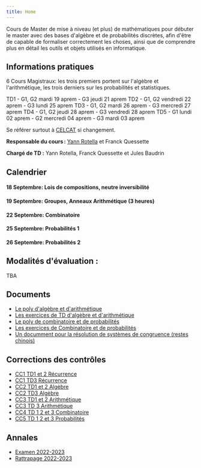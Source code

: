 ```yaml
---
title: Home
---
```

Cours de Master de mise à niveau (et plus) de mathématiques pour débuter le master avec des bases d'algèbre et de probabilités discrètes, afin d'être de capable de formaliser correctement les choses, ainsi que de comprendre plus en détail les outils et objets utilisés en informatique.

## Informations pratiques

6 Cours Magistraux: les trois premiers portent sur l'algèbre et l'arithmétique, les trois derniers sur les probabilités et statistiques.

TD1 - G1, G2 mardi 19 aprem - G3 jeudi 21 aprem
TD2 - G1, G2 vendredi 22 aprem - G3 lundi 25 aprem
TD3 - G1, G2 mardi 26 aprem - G3 mercredi 27 aprem
TD4 - G1, G2 jeudi 28 aprem - G3 vendredi 28 aprem
TD5 - G1 lundi 02 aprem - G2 mercredi 04 aprem - G3 mardi 03 aprem

Se référer surtout à [CELCAT](https://edt.uvsq.fr/cal?vt=month&dt=2023-03-13&et=module&fid0=MIN17217) si changement.

**Responsable du cours :** [Yann Rotella](https://rotella.fr/) et Franck Quessette

**Chargé de TD :** Yann Rotella, Franck Quessette et Jules Baudrin


## Calendrier


#### 18 Septembre: Lois de compositions, neutre inversibilité

#### 19 Septembre: Groupes, Anneaux Arithmétique (3 heures)

#### 22 Septembre: Combinatoire

#### 25 Septembre: Probabilités 1

#### 26 Septembre: Probabilités 2
  
## Modalités d'évaluation :

TBA

## Documents

 - [Le poly d'algèbre et d'arithmétique](docs/CM_algebre.pdf)
 - [Les exercices de TD d'algèbre et d'arithmétique](docs/TDalgebre.pdf)
 - [Le poly de combinatoire et de probabilités](docs/CM_combi.pdf)
 - [Les exercices de Combinatoire et de probabilités](docs/TDcombi.pdf)
 - [Un documment pour la résolution de systèmes de congruence (restes chinois)](docs/complement_restes_chinois.pdf)

## Corrections des contrôles

 - [CC1 TD1 et 2 Récurrence](docs/corr1td12.pdf)
 - [CC1 TD3 Récurrence](docs/corr1td3.pdf)
 - [CC2 TD1 et 2 Algèbre](docs/corr2td12.pdf)
 - [CC2 TD3 Algèbre](docs/corr2td3.pdf)
 - [CC3 TD1 et 2 Arithmétique](docs/corr3td12.pdf)
 - [CC3 TD 3 Arithmétique](docs/corr3td3.pdf)
 - [CC4 TD 1 2 et 3 Combinatoire](docs/corr4.pdf)
 - [CC5 TD 1 2 et 3 Probabilités](docs/corr5.pdf)

## Annales
 - [Examen 2022-2023](docs/exam2022.pdf)
 - [Rattrapage 2022-2023](docs/rat2023.pdf)
